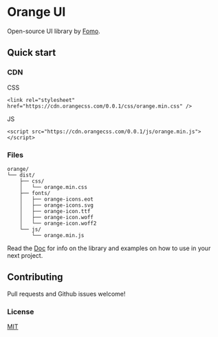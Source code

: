 # Orange UI

Open-source UI library by [Fomo](https://fomo.com).

## Quick start

### CDN
CSS
```
<link rel="stylesheet" href="https://cdn.orangecss.com/0.0.1/css/orange.min.css" />
```

JS
```
<script src="https://cdn.orangecss.com/0.0.1/js/orange.min.js"></script>
```

### Files

```text
orange/
└── dist/
    ├── css/
    │   └── orange.min.css
    ├── fonts/
    │   ├── orange-icons.eot
    │   ├── orange-icons.svg
    │   ├── orange-icon.ttf
    │   ├── orange-icon.woff
    │   └── orange-icon.woff2
    └── js/
        └── orange.min.js
```

Read the [Doc](https://.orangecss.com/docs/) for info on the library and examples on how to use in your next project.

## Contributing

Pull requests and Github issues welcome!

### License
[MIT](https://github.com/orangeui/orange/blob/master/LICENSE)



